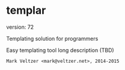 templar
=======

version: 72

Templating solution for programmers

Easy templating tool long description (TBD)

	Mark Veltzer <mark@veltzer.net>, 2014-2015
